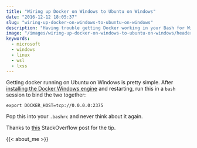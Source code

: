 ```yaml
---
title: "Wiring up Docker on Windows to Ubuntu on Windows"
date: "2016-12-12 18:05:37"
slug: "wiring-up-docker-on-windows-to-ubuntu-on-windows"
description: "Having trouble getting Docker working in your Bash for Windows session? This post might help."
image: "/images/wiring-up-docker-on-windows-to-ubuntu-on-windows/header.png"
keywords:
  - microsoft
  - windows
  - linux
  - wsl
  - lxss
---
```


Getting docker running on Ubuntu on Windows is pretty simple. After [installing the Docker Windows engine](https://docs.docker.com/engine/getstarted/step_one/ "") and restarting, run this in a <code>bash</code> session to bind the two together:

```
export DOCKER_HOST=tcp://0.0.0.0:2375
```

Pop this into your <code>.bashrc</code> and never think about it again.<!--more-->

Thanks to [this](http://stackoverflow.com/questions/38859145/detect-ubuntu-on-windows-vs-native-ubuntu-from-bash-script "") StackOverflow post for the tip.

{{< about_me >}}
